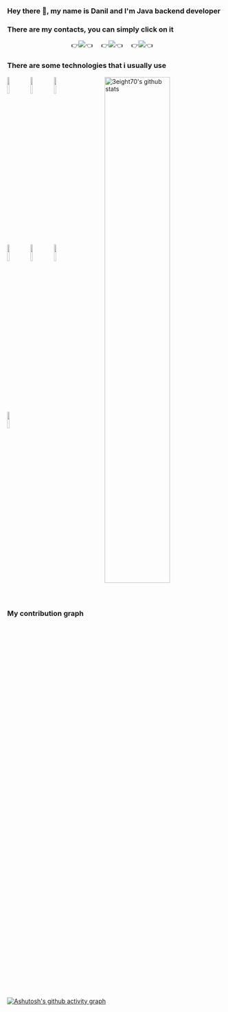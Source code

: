 ### Hey there 👋, my name is Danil and I'm Java backend developer  

### There are my contacts, you can simply click on it
<p align="center">
  👉<a href="mailto:gbhfns90@gmail.com"><img src="https://img.shields.io/badge/-Gmail-c14438?style=style=for-the-badge&logo=Gmail&logoColor=white" /></a>👈&nbsp;&nbsp;&nbsp;&nbsp;
  👉<a href="https://github.com/3eight70"><img src="https://img.shields.io/badge/-Github-000?style=style=for-the-badge&logo=Github&logoColor=white" /></a>👈&nbsp;&nbsp;&nbsp;&nbsp;
  👉<a href="https://t.me/xDEAD_B0B"><img src="https://img.shields.io/badge/Telegram-2CA5E0?style=flat-squeare&logo=telegram&logoColor=white" /></a>👈&nbsp;&nbsp;&nbsp;&nbsp;
  <!--
  -->
</p>

### There are some technologies that i usually use
<p>
  <a href="https://github.com/onimur/handle-path-oz">
    <img width="55%" align="right" alt="3eight70's github stats" src="https://github-readme-stats.vercel.app/api?username=3eight70&show_icons=true&hide_border=true" />
  </a>

  <!-- Your languages and tools. Be careful with the alignment. 
  You can use this sites to get logos: https://www.vectorlogo.zone or https://simpleicons.org/
  -->
  <code><img width="10%" src="https://www.vectorlogo.zone/logos/java/java-ar21.svg"></code>
  <code><img width="10%" src="https://www.vectorlogo.zone/logos/kotlinlang/kotlinlang-ar21.svg"></code>
  <code><img width="10%" src="https://www.vectorlogo.zone/logos/postgresql/postgresql-ar21.svg"></code>
   <br />
   <code><img width="10%" src="https://www.vectorlogo.zone/logos/docker/docker-ar21.svg"></code>
   <code><img width="10%" src="https://www.vectorlogo.zone/logos/apache_maven/apache_maven-ar21.svg"></code>
   <code><img width="10%" src="https://www.vectorlogo.zone/logos/redis/redis-ar21.svg"></code>
   <br />
   <code><img width="10%" src="https://www.vectorlogo.zone/logos/gradle/gradle-ar21.svg"></code>
</p>

<br/>  
<br/> 

### My contribution graph
[![Ashutosh's github activity graph](https://github-readme-activity-graph.vercel.app/graph?username=3eight70)](https://github.com/ashutosh00710/github-readme-activity-graph)

